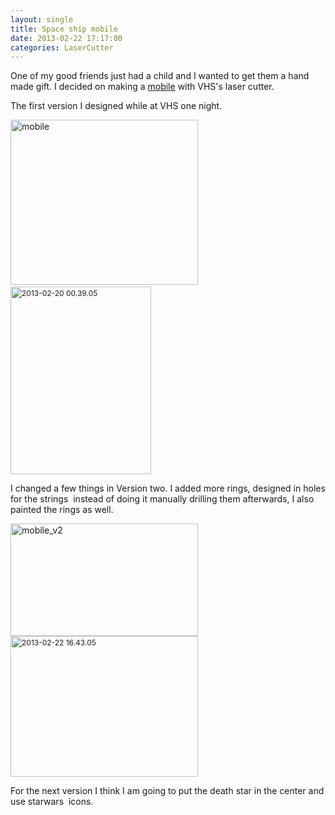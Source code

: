 ```yaml
---
layout: single
title: Space ship mobile 
date: 2013-02-22 17:17:00
categories: LaserCutter
---
```

One of my good friends just had a child and I wanted to get them a hand made gift. I decided on making a <a href="http://en.wikipedia.org/wiki/Mobile_(sculpture)">mobile</a> with VHS's laser cutter.

The first version I designed while at VHS one night.

<a href="/public/uploads/2013/02/mobile.png"><img class="alignnone size-medium wp-image-3175" alt="mobile" src="/public/uploads/2013/02/mobile-300x264.png" width="300" height="264" /></a> <img class="alignnone size-medium wp-image-3176" style="font-size: 12px; line-height: 18px;" alt="2013-02-20 00.39.05" src="/public/uploads/2013/02/2013-02-20-00.39.05-225x300.jpg" width="225" height="300" />

I changed a few things in Version two. I added more rings, designed in holes for the strings  instead of doing it manually drilling them afterwards, I also painted the rings as well.

<a href="/public/uploads/2013/02/mobile_v2.png"><img alt="mobile_v2" src="/public/uploads/2013/02/mobile_v2-300x180.png" width="300" height="180" /></a><img class="alignnone size-medium wp-image-3177" style="font-size: 12px; line-height: 18px;" alt="2013-02-22 16.43.05" src="/public/uploads/2013/02/2013-02-22-16.43.05-300x225.jpg" width="300" height="225" />

For the next version I think I am going to put the death star in the center and use starwars  icons.
